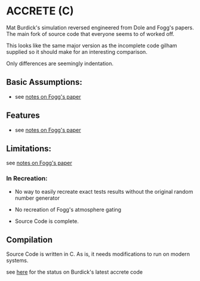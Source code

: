 # ACCRETE (C)

Mat Burdick's simulation reversed engineered from Dole and Fogg's papers. The main fork of source code that everyone
seems to of worked off.

This looks like the same major version as the incomplete code gilham supplied so it should make for an interesting
comparison.

Only differences are seemingly indentation.

## Basic Assumptions:

- see [notes on Fogg's paper](/docs/notes/build%20descriptions/1960s%20-%201980s/1985%20-%20Extra-Solar%20Planetary%20Systems.md)

## Features

- see [notes on Fogg's paper](/docs/notes/build%20descriptions/1960s%20-%201980s/1985%20-%20Extra-Solar%20Planetary%20Systems.md)


## Limitations:

see [notes on Fogg's paper](/docs/notes/build%20descriptions/1960s%20-%201980s/1985%20-%20Extra-Solar%20Planetary%20Systems.md)

### In Recreation:
- No way to easily recreate exact tests results without the original random number generator

- No recreation of Fogg's atmosphere gating

- Source Code is complete.

## Compilation
Source Code is written in C. As is, it needs modifications to run on modern systems.

see [here](/docs/notes/branches%20&%20forks%20&%20stubs/pre-github/burdick%20-%20accrete.md) for the status on Burdick's 
latest accrete code